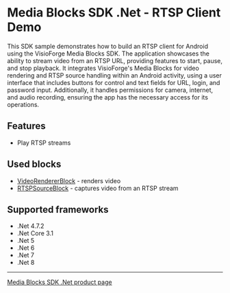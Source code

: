# Media Blocks SDK .Net - RTSP Client Demo

This SDK sample demonstrates how to build an RTSP client for Android using the VisioForge Media Blocks SDK. The application showcases the ability to stream video from an RTSP URL, providing features to start, pause, and stop playback. It integrates VisioForge's Media Blocks for video rendering and RTSP source handling within an Android activity, using a user interface that includes buttons for control and text fields for URL, login, and password input. Additionally, it handles permissions for camera, internet, and audio recording, ensuring the app has the necessary access for its operations.

## Features

- Play RTSP streams

## Used blocks

- [VideoRendererBlock](https://www.visioforge.com/help/docs/dotnet/mediablocks/VideoRendering/) - renders video
- [RTSPSourceBlock](https://www.visioforge.com/help/docs/dotnet/mediablocks/Sources/RTSPSourceBlock/) - captures video from an RTSP stream

## Supported frameworks

- .Net 4.7.2
- .Net Core 3.1
- .Net 5
- .Net 6
- .Net 7
- .Net 8

---

[Media Blocks SDK .Net product page](https://www.visioforge.com/media-blocks-sdk)
